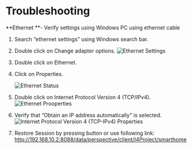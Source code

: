 # Troubleshooting
**Ethernet **- Verify settings using Windows PC using ethernet cable
1. Search “ethernet settings” using Windows search bar.
2. Double click on Change adapter options.
   ![Ethernet Settings](https://github.com/user-attachments/assets/405834df-6ddc-40ef-93c7-ccc00f8f6d7a)
3. Double click on Ethernet.
4. Click on Properties.
   
   ![Ethernet Status](https://github.com/user-attachments/assets/e105e93d-9ab3-4ca1-9910-3e4b6637564c)

6. Double click on Internet Protocol Version 4 (TCP/IPv4).
![Ethernet Prooperties](https://github.com/user-attachments/assets/62cd93aa-09f8-46f5-a0b1-928f7255cc72)
7. Verify that “Obtain an IP address automatically” is selected.
![Internet Protocol Version 4 (TCP-IPv4) Properties](https://github.com/user-attachments/assets/4287082b-46f7-495e-994e-c55a2cc08b14)
8. Restore Session by pressing button or use following link: http://192.168.10.2:8088/data/perspective/client/I4Project/smarthome 

